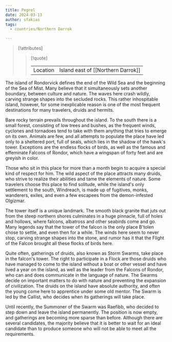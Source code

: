 ```yaml
---
title: Pegrel
date: 2024-03-13
author: sfakias
tags:
  - countries/Northern Darrok

---
```

> [!attributes]
> 
> > [!quote]
> >
> > | | |
> > | --- | --- |
> > | Location | Island east of [[Northern Darrok]] |

The island of Rondorvick defines the end of the Wild Sea and the beginning of the Sea of Mist. Many believe that it simultaneously sets another boundary, between culture and nature. The waves here crash wildly, carving strange shapes into the secluded rocks. This rather inhospitable island, however, for some inexplicable reason is one of the most frequent destinations for many travelers, druids and hermits.

Bare rocky terrain prevails throughout the island. To the south there is a small forest, consisting of low trees and bushes, as the frequent winds, cyclones and tornadoes tend to take with them anything that tries to emerge on its own. Animals are few, and all attempts to populate the place have led only to a sheltered port, full of seals, which lies in the shadow of the hawk's tower. Exceptions are the endless flocks of birds, as well as the famous and effeminate Falcons of Rondor, which have a wingspan of forty feet and are greyish in color.

Those who sit in this place for more than a month begin to acquire a special kind of respect for him. The wild aspect of the place attracts many druids, who strive to realize their abilities and tame the elements of nature. Some travelers choose this place to find solitude, while the island's only settlement to the south, Windreach, is made up of fugitives, monks, wanderers, exiles, and even a few escapees from the demon-infested Olgizmar.

The tower itself is a unique landmark. The smooth black granite that juts out from the steep northern shores culminates in a huge pinnacle, full of holes and hollows, where falcons, albatross and other seabirds come and go. Many legends say that the tower of the falcon is the only place B'tolen chose to settle, and even then for a while. The winds here seem to never stop, carving strange shapes into the stone, and rumor has it that the Flight of the Falcon brought all these flocks of birds here.

Quite often, gatherings of druids, also known as Storm Swarms, take place in the falcon's tower. The right to participate in a Flock are those druids who have managed to come to the island without a boat or other vessel and have lived a year on the island, as well as the leader from the Falcons of Rondor, who can and does communicate in the language of nature. The Swarms decide on important matters to do with nature and preventing the expansion of civilization. The druids on the island have absolute authority, and often the young come here to apprentice under some old mentor. The Swarm is led by the Callist, who decides when its gatherings will take place.

Until recently, the Summoner of the Swarm was Raefibb, who decided to step down and leave the island permanently. The position is now empty, and gatherings are becoming more sparse than before. Although there are several candidates, the majority believe that it is better to wait for an ideal candidate than to produce someone who will not be able to meet all the requirements.
